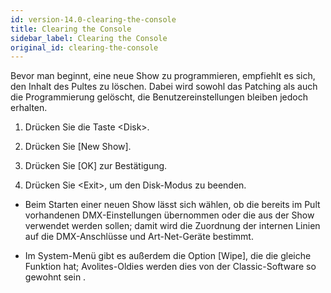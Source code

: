 ```yaml
---
id: version-14.0-clearing-the-console
title: Clearing the Console
sidebar_label: Clearing the Console
original_id: clearing-the-console
---
```


Bevor man beginnt, eine neue Show zu programmieren, empfiehlt es sich,
den Inhalt des Pultes zu löschen. Dabei wird sowohl das Patching als
auch die Programmierung gelöscht, die Benutzereinstellungen bleiben
jedoch erhalten.

1.  Drücken Sie die Taste \<Disk\>.

2.  Drücken Sie \[New Show\].

3.  Drücken Sie \[OK\] zur Bestätigung.

4.  Drücken Sie \<Exit\>, um den Disk-Modus zu beenden.

-   Beim Starten einer neuen Show lässt sich wählen, ob die bereits im
    Pult vorhandenen DMX-Einstellungen übernommen oder die aus der Show
    verwendet werden sollen; damit wird die Zuordnung der internen
    Linien auf die DMX-Anschlüsse und Art-Net-Geräte bestimmt.

-   Im System-Menü gibt es außerdem die Option \[Wipe\], die die gleiche
    Funktion hat; Avolites-Oldies werden dies von der Classic-Software
    so gewohnt sein .
